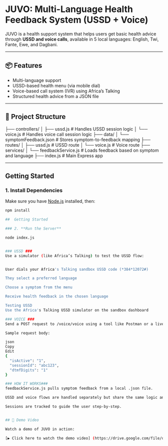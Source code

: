 # JUVO: Multi-Language Health Feedback System (USSD + Voice)

JUVO is a health support system that helps users get basic health advice through **USSD and voice calls**, available in 5 local languages: English, Twi, Fante, Ewe, and Dagbani.

---

## 📦 Features

- Multi-language support
- USSD-based health menu (via mobile dial)
- Voice-based call system (IVR) using Africa’s Talking
- Structured health advice from a JSON file

---

## 📁 Project Structure

├── controllers/
│ ├── ussd.js # Handles USSD session logic
│ └── voice.js # Handles voice call session logic
├── data/
│ └── symptomFeedback.json # Stores symptom-to-feedback mapping
├── routes/
│ ├── ussd.js # USSD route
│ └── voice.js # Voice route
├── services/
│ └── feedbackService.js # Loads feedback based on symptom and language
├── index.js # Main Express app


---

## Getting Started

### 1. **Install Dependencies**

Make sure you have [Node.js](https://nodejs.org/) installed, then:

```bash
npm install

##  Getting Started

### 2. **Run the Server**

node index.js


### USSD ###
Use a simulator (like Africa’s Talking) to test the USSD flow:


User dials your Africa's Talking sandbox USSD code (*384*12072#)

They select a preferred language

Choose a symptom from the menu

Receive health feedback in the chosen language

Testing USSD
Use the Africa's Talking USSD simulator on the sandbox dashboard

### VOICE ###
Send a POST request to /voice/voice using a tool like Postman or a live call trigger.

Sample request body:

json
Copy
Edit
{
  "isActive": "1",
  "sessionId": "abc123",
  "dtmfDigits": "1"
}

### HOW IT WORKS###
feedbackService.js pulls symptom feedback from a local .json file.

USSD and voice flows are handled separately but share the same logic and data.

Sessions are tracked to guide the user step-by-step.


## 🎥 Demo Video

Watch a demo of JUVO in action:

[▶️ Click here to watch the demo video] (https://drive.google.com/file/d/1Wm6lVxuPGbC38zQy-t_l74fKz5VFMjE3/view?usp=sharing)

